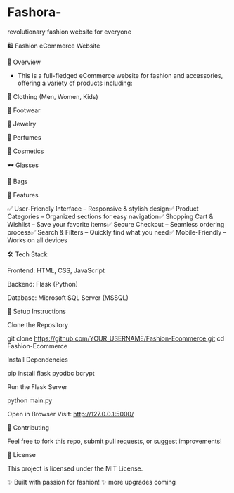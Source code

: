 # Fashora-
revolutionary fashion website for everyone


🛍️ Fashion eCommerce Website

📌 Overview

- This is a full-fledged eCommerce       website for fashion and accessories,  offering a variety of products including:

👕 Clothing (Men, Women, Kids)

👞 Footwear

💍 Jewelry

🌸 Perfumes

💄 Cosmetics

🕶 Glasses

👜 Bags

🚀 Features

✅ User-Friendly Interface – Responsive & stylish design✅ Product Categories – Organized sections for easy navigation✅ Shopping Cart & Wishlist – Save your favorite items✅ Secure Checkout – Seamless ordering process✅ Search & Filters – Quickly find what you need✅ Mobile-Friendly – Works on all devices

🛠️ Tech Stack

Frontend: HTML, CSS, JavaScript

Backend: Flask (Python)

Database: Microsoft SQL Server (MSSQL)

🔧 Setup Instructions

Clone the Repository

git clone https://github.com/YOUR_USERNAME/Fashion-Ecommerce.git
cd Fashion-Ecommerce

Install Dependencies

pip install flask pyodbc bcrypt

Run the Flask Server

python main.py

Open in Browser
Visit: http://127.0.0.1:5000/

🤝 Contributing

Feel free to fork this repo, submit pull requests, or suggest improvements!

📜 License

This project is licensed under the MIT License.

✨ Built with passion for fashion! ✨
more upgrades coming 

